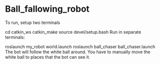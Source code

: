 # Ball_fallowing_robot

To run, setup two terminals

cd catkin_ws
catkin_make
source devel/setup.bash
Run in separate terminals:

roslaunch my_robot world.launch
roslaunch ball_chaser ball_chaser.launch
The bot will follow the white ball around. You have to manually move the white ball to places that the bot can see it.
